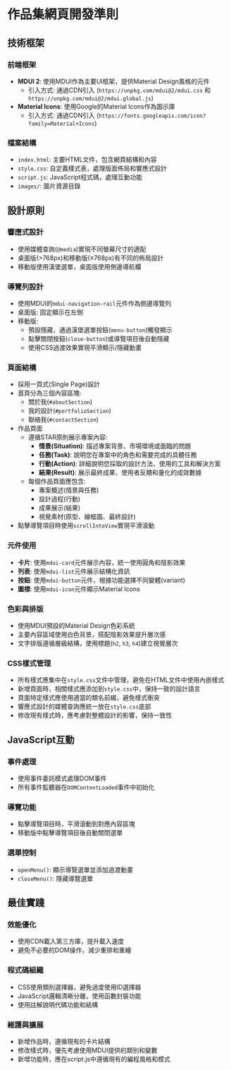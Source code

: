 # 作品集網頁開發準則

## 技術框架

### 前端框架
- **MDUI 2**: 使用MDUI作為主要UI框架，提供Material Design風格的元件
  - 引入方式: 通過CDN引入 (`https://unpkg.com/mdui@2/mdui.css` 和 `https://unpkg.com/mdui@2/mdui.global.js`)
- **Material Icons**: 使用Google的Material Icons作為圖示庫
  - 引入方式: 通過CDN引入 (`https://fonts.googleapis.com/icon?family=Material+Icons`)

### 檔案結構
- `index.html`: 主要HTML文件，包含網頁結構和內容
- `style.css`: 自定義樣式表，處理版面佈局和響應式設計
- `script.js`: JavaScript程式碼，處理互動功能
- `images/`: 圖片資源目錄

## 設計原則

### 響應式設計
- 使用媒體查詢(`@media`)實現不同螢幕尺寸的適配
- 桌面版(>768px)和移動版(≤768px)有不同的佈局設計
- 移動版使用漢堡選單，桌面版使用側邊導航欄

### 導覽列設計
- 使用MDUI的`mdui-navigation-rail`元件作為側邊導覽列
- 桌面版: 固定顯示在左側
- 移動版: 
  - 預設隱藏，通過漢堡選單按鈕(`menu-button`)觸發顯示
  - 點擊關閉按鈕(`close-button`)或導覽項目後自動隱藏
  - 使用CSS過渡效果實現平滑顯示/隱藏動畫

### 頁面結構
- 採用一頁式(Single Page)設計
- 首頁分為三個內容區塊:
  - 關於我(`#aboutSection`)
  - 我的設計(`#portfolioSection`)
  - 聯絡我(`#contactSection`)
- 作品頁面
  - 遵循STAR原則展示專案內容:
    - **情景(Situation)**: 描述專案背景、市場環境或面臨的問題
    - **任務(Task)**: 說明您在專案中的角色和需要完成的具體任務
    - **行動(Action)**: 詳細說明您採取的設計方法、使用的工具和解決方案
    - **結果(Result)**: 展示最終成果、使用者反饋和量化的成效數據
  - 每個作品頁面應包含:
    - 專案概述(情景與任務)
    - 設計過程(行動)
    - 成果展示(結果)
    - 視覺素材(原型、線框圖、最終設計)
- 點擊導覽項目時使用`scrollIntoView`實現平滑滾動

### 元件使用
- **卡片**: 使用`mdui-card`元件展示內容，統一使用圓角和陰影效果
- **列表**: 使用`mdui-list`元件展示結構化資訊
- **按鈕**: 使用`mdui-button`元件，根據功能選擇不同變體(variant)
- **圖標**: 使用`mdui-icon`元件顯示Material Icons

### 色彩與排版
- 使用MDUI預設的Material Design色彩系統
- 主要內容區域使用白色背景，搭配陰影效果提升層次感
- 文字排版遵循層級結構，使用標題(`h2`, `h3`, `h4`)建立視覺層次

### CSS樣式管理
- 所有樣式應集中在`style.css`文件中管理，避免在HTML文件中使用內嵌樣式
- 新增頁面時，相關樣式應添加到`style.css`中，保持一致的設計語言
- 頁面特定樣式應使用適當的類名前綴，避免樣式衝突
- 響應式設計的媒體查詢應統一放在`style.css`底部
- 修改現有樣式時，應考慮對整體設計的影響，保持一致性

## JavaScript互動

### 事件處理
- 使用事件委託模式處理DOM事件
- 所有事件監聽器在`DOMContentLoaded`事件中初始化

### 導覽功能
- 點擊導覽項目時，平滑滾動到對應內容區塊
- 移動版中點擊導覽項目後自動關閉選單

### 選單控制
- `openMenu()`: 顯示導覽選單並添加過渡動畫
- `closeMenu()`: 隱藏導覽選單

## 最佳實踐

### 效能優化
- 使用CDN載入第三方庫，提升載入速度
- 避免不必要的DOM操作，減少重排和重繪

### 程式碼組織
- CSS使用類別選擇器，避免過度使用ID選擇器
- JavaScript邏輯清晰分離，使用函數封裝功能
- 使用註解說明代碼功能和結構

### 維護與擴展
- 新增作品時，遵循現有的卡片結構
- 修改樣式時，優先考慮使用MDUI提供的類別和變數
- 新增功能時，應在script.js中遵循現有的編程風格和模式 